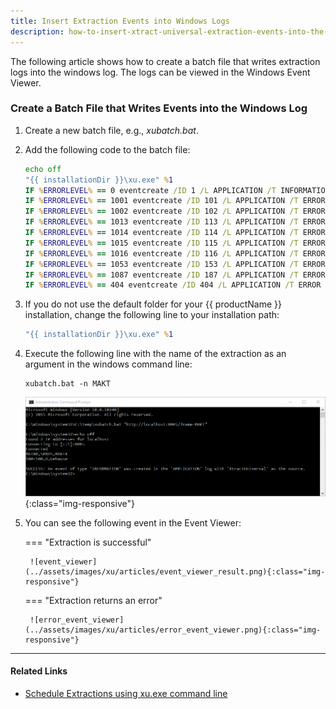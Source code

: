 ```yaml
---
title: Insert Extraction Events into Windows Logs
description: how-to-insert-xtract-universal-extraction-events-into-the-windows-logs-and-show-them-in-the-event-viewer
---
```


The following article shows how to create a batch file that writes extraction logs into the windows log.
The logs can be viewed in the Windows Event Viewer.

### Create a Batch File that Writes Events into the Windows Log

1. Create a new batch file, e.g., *xubatch.bat*.
2. Add the following code to the batch file:

	``` bat title="Insert Extraction Events into the Windows Log"
	echo off
	"{{ installationDir }}\xu.exe" %1
	IF %ERRORLEVEL% == 0 eventcreate /ID 1 /L APPLICATION /T INFORMATION /SO "XtractUniversal" /D "Extraction successfully executed"
	IF %ERRORLEVEL% == 1001 eventcreate /ID 101 /L APPLICATION /T ERROR /SO "XtractUniversal" /D "An undefined error occured"
	IF %ERRORLEVEL% == 1002 eventcreate /ID 102 /L APPLICATION /T ERROR /SO "XtractUniversal" /D "Could not find the specified file"
	IF %ERRORLEVEL% == 1013 eventcreate /ID 113 /L APPLICATION /T ERROR /SO "XtractUniversal" /D "Invalid input data"
	IF %ERRORLEVEL% == 1014 eventcreate /ID 114 /L APPLICATION /T ERROR /SO "XtractUniversal" /D "The number of arguments is invalid"
	IF %ERRORLEVEL% == 1015 eventcreate /ID 115 /L APPLICATION /T ERROR /SO "XtractUniversal" /D "The parameter name is unknown"
	IF %ERRORLEVEL% == 1016 eventcreate /ID 116 /L APPLICATION /T ERROR /SO "XtractUniversal" /D "The argument is not valid"
	IF %ERRORLEVEL% == 1053 eventcreate /ID 153 /L APPLICATION /T ERROR /SO "XtractUniversal" /D "Something is wrong with your URL"
	IF %ERRORLEVEL% == 1087 eventcreate /ID 187 /L APPLICATION /T ERROR /SO "XtractUniversal" /D "The parameter is invalid"
	IF %ERRORLEVEL% == 404 eventcreate /ID 404 /L APPLICATION /T ERROR /SO "XtractUniversal" /D "Extraction does not exist"
	```

3. If you do not use the default folder for your {{ productName }} installation, change the following line to your installation path:

	``` bat
	"{{ installationDir }}\xu.exe" %1
	```
 
4. Execute the following line with the name of the extraction as an argument in the windows command line:

	```
	xubatch.bat -n MAKT
	```

	![XU_batch](../assets/images/xu/articles/xu_batch_bat_screenshot.png){:class="img-responsive"}
5. You can see the following event in the Event Viewer:

	=== "Extraction is successful"

		![event_viewer](../assets/images/xu/articles/event_viewer_result.png){:class="img-responsive"}

	=== "Extraction returns an error"

		![error_event_viewer](../assets/images/xu/articles/error_event_viewer.png){:class="img-responsive"}

***********
#### Related Links

- [Schedule Extractions using xu.exe command line](../documentation/execute-and-automate/call-via-scheduler.md)
